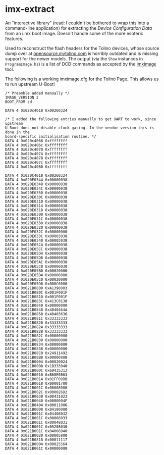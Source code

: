 # imx-extract

An "interactive library" (read: I couldn't be bothered to wrap this into a command-line application) for extracting the *Device Configuration Data* from an i.mx boot image. Doesn't handle some of the more esoteric features.

Used to reconstruct the flash headers for the Tolino devices, whose source dump over at [opensource.mytolino.com](https://opensource.mytolino.com/) is horribly outdated and is missing support for the newer models. The output (via the `Show` instances in `ProgramImage.hs`) is a list of DCD commands as accepted by the [imximage](https://github.com/u-boot/u-boot/blob/a314ec1bfda3d0db0ce8ae02dde1b06650d82e7f/tools/imximage.c) tool.

The following is a working imximage.cfg for the Tolino Page. This allows us to run upstream U-Boot!

```
/* Preamble added manually */
IMAGE_VERSION 2
BOOT_FROM sd

DATA 4 0x020c4018 0x00260324

/* I added the following entries manually to get UART to work, since upstream
U-Boot does not disable clock gating. In the vendor version this is done in the
board-specific initialisation routine. */
DATA 4 0x020c4068 0xffffffff
DATA 4 0x020c406c 0xffffffff
DATA 4 0x020c4070 0xffffffff
DATA 4 0x020c4074 0xffffffff
DATA 4 0x020c4078 0xffffffff
DATA 4 0x020c407c 0xffffffff
DATA 4 0x020c4080 0xffffffff

DATA 4 0x020C4018 0x00260324
DATA 4 0x020E0344 0x00000038
DATA 4 0x020E0348 0x00000038
DATA 4 0x020E034C 0x00000038
DATA 4 0x020E0350 0x00000038
DATA 4 0x020E030C 0x00000038
DATA 4 0x020E0310 0x00000038
DATA 4 0x020E0314 0x00000038
DATA 4 0x020E0318 0x00000038
DATA 4 0x020E0300 0x00000038
DATA 4 0x020E031C 0x00000038
DATA 4 0x020E0338 0x00000038
DATA 4 0x020E0320 0x00000038
DATA 4 0x020E032C 0x00000000
DATA 4 0x020E033C 0x00003038
DATA 4 0x020E0340 0x00003038
DATA 4 0x020E05C4 0x00000038
DATA 4 0x020E05CC 0x00000038
DATA 4 0x020E05D4 0x00000038
DATA 4 0x020E05D8 0x00000038
DATA 4 0x020E05AC 0x00000038
DATA 4 0x020E05C8 0x00000038
DATA 4 0x020E05B0 0x00020000
DATA 4 0x020E05B4 0x00000000
DATA 4 0x020E05C0 0x00020000
DATA 4 0x020E05D0 0x000C0000
DATA 4 0x021B0800 0xA1390003
DATA 4 0x021B080C 0x001F001F
DATA 4 0x021B0810 0x001F001F
DATA 4 0x021B083C 0x413C0138
DATA 4 0x021B0840 0x00000000
DATA 4 0x021B0848 0x4040464A
DATA 4 0x021B0850 0x40403636
DATA 4 0x021B081C 0x33333333
DATA 4 0x021B0820 0x33333333
DATA 4 0x021B0824 0x33333333
DATA 4 0x021B0828 0x33333333
DATA 4 0x021B082C 0x00000000
DATA 4 0x021B0830 0x00000000
DATA 4 0x021B0834 0x00000000
DATA 4 0x021B0838 0x00000000
DATA 4 0x021B08C0 0x24911492
DATA 4 0x021B08B8 0x00000800
DATA 4 0x021B0004 0x00020024
DATA 4 0x021B0008 0x1B333040
DATA 4 0x021B000C 0x69435313
DATA 4 0x021B0010 0xB68E0B63
DATA 4 0x021B0014 0x01FF00DB
DATA 4 0x021B0018 0x00001780
DATA 4 0x021B001C 0x00008000
DATA 4 0x021B002C 0x000026D2
DATA 4 0x021B0030 0x00431023
DATA 4 0x021B0040 0x0000004F
DATA 4 0x021B0404 0x00011006
DATA 4 0x021B0000 0x84180000
DATA 4 0x021B001C 0x04408032
DATA 4 0x021B001C 0x00008033
DATA 4 0x021B001C 0x00048031
DATA 4 0x021B001C 0x05208030
DATA 4 0x021B001C 0x04008040
DATA 4 0x021B0020 0x00005800
DATA 4 0x021B0818 0x00011117
DATA 4 0x021B0004 0x00025564
DATA 4 0x021B001C 0x00000000
```
